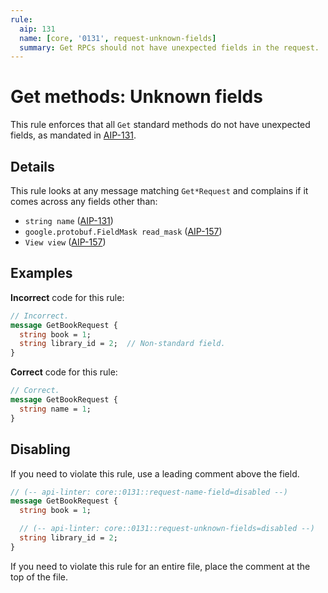 ```yaml
---
rule:
  aip: 131
  name: [core, '0131', request-unknown-fields]
  summary: Get RPCs should not have unexpected fields in the request.
---
```


# Get methods: Unknown fields

This rule enforces that all `Get` standard methods do not have unexpected
fields, as mandated in [AIP-131][].

## Details

This rule looks at any message matching `Get*Request` and complains if it comes
across any fields other than:

- `string name` ([AIP-131][])
- `google.protobuf.FieldMask read_mask` ([AIP-157][])
- `View view` ([AIP-157][])

## Examples

**Incorrect** code for this rule:

```proto
// Incorrect.
message GetBookRequest {
  string book = 1;
  string library_id = 2;  // Non-standard field.
}
```

**Correct** code for this rule:

```proto
// Correct.
message GetBookRequest {
  string name = 1;
}
```

## Disabling

If you need to violate this rule, use a leading comment above the field.

```proto
// (-- api-linter: core::0131::request-name-field=disabled --)
message GetBookRequest {
  string book = 1;

  // (-- api-linter: core::0131::request-unknown-fields=disabled --)
  string library_id = 2;
}
```

If you need to violate this rule for an entire file, place the comment at the
top of the file.

[aip-131]: https://aip.dev/131
[aip-157]: https://aip.dev/157
